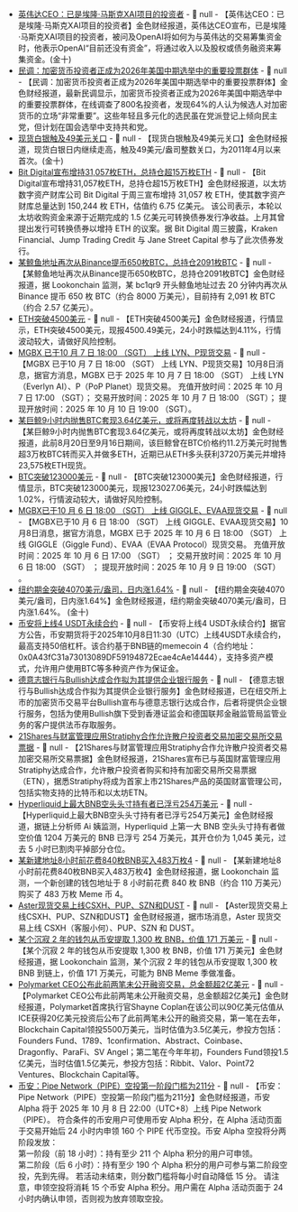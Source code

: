 - [英伟达CEO：已是埃隆·马斯克XAI项目的投资者]() - 📰 null - 【英伟达CEO：已是埃隆·马斯克XAI项目的投资者】金色财经报道，英伟达CEO宣布，已是埃隆·马斯克XAI项目的投资者，被问及OpenAI将如何为与英伟达的交易筹集资金时，他表示OpenAI“目前还没有资金”，将通过收入以及股权或债务融资来筹集资金。(金十)
- [民调：加密货币投资者正成为2026年美国中期选举中的重要投票群体](https://www.cryptoinamerica.com/p/crypto-voters-back-in-play-for-2026?utm_source=share&utm_medium=android&r=5i5g7&triedRedirect=true) - 📰 null - 【民调：加密货币投资者正成为2026年美国中期选举中的重要投票群体】金色财经报道，最新民调显示，加密货币投资者正成为2026年美国中期选举中的重要投票群体，在线调查了800名投资者，发现64%的人认为候选人对加密货币的立场“非常重要”。这些年轻且多元化的选民虽在党派登记上倾向民主党，但计划在国会选举中支持共和党。
- [现货白银触及49美元关口]() - 📰 null - 【现货白银触及49美元关口】金色财经报道，现货白银日内继续走高，触及49美元/盎司整数关口，为2011年4月以来首次。(金十)
- [Bit Digital宣布增持31,057枚ETH，总持仓超15万枚ETH](https://www.theblock.co/post/373790/bit-digitals-ethereum-stockpile-rises-to-675-million-as-treasury-firm-adds-31057-eth?utm_source=twitter&utm_medium=social) - 📰 null - 【Bit Digital宣布增持31,057枚ETH，总持仓超15万枚ETH】金色财经报道，以太坊数字资产财库公司 Bit Digital 于周三宣布增持 31,057 枚 ETH，使其数字资产财库总量达到 150,244 枚 ETH，估值约 6.75 亿美元。 
该公司表示，本轮以太坊收购资金来源于近期完成的 1.5 亿美元可转换债券发行净收益。上月其曾提出发行可转换债券以增持 ETH 的议案。据 Bit Digital 周三披露，Kraken Financial、Jump Trading Credit 与 Jane Street Capital 参与了此次债券发行。
- [某鲸鱼地址再次从Binance提币650枚BTC，总持仓2091枚BTC](https://x.com/lookonchain/status/1975884528855179648) - 📰 null - 【某鲸鱼地址再次从Binance提币650枚BTC，总持仓2091枚BTC】金色财经报道，据 Lookonchain 监测，某 bc1qr9 开头鲸鱼地址过去 20 分钟内再次从 Binance 提币 650 枚 BTC（约合 8000 万美元），目前持有 2,091 枚 BTC（约合 2.57 亿美元）。
- [ETH突破4500美元]() - 📰 null - 【ETH突破4500美元】金色财经报道，行情显示，ETH突破4500美元，现报4500.49美元，24小时跌幅达到4.11%，行情波动较大，请做好风险控制。
- [MGBX 已于10 月 7 日 18:00 （SGT） 上线 LYN、P现货交易]() - 📰 null - 【MGBX 已于10 月 7 日 18:00 （SGT） 上线 LYN、P现货交易】10月8日消息，据官方消息，MGBX 已于 2025 年 10 月 7 日 18:00 （SGT） 上线 LYN（Everlyn AI）、P（PoP Planet）现货交易。 
充值开放时间：2025 年 10 月 7 日 17:00 （SGT）； 
交易开放时间：2025 年 10 月 7 日 18:00 （SGT）； 
提现开放时间：2025 年 10 月 10 日 19:00 （SGT）。
- [某巨鲸9小时内抛售BTC套现3.64亿美元，或将再度转战以太坊]() - 📰 null - 【某巨鲸9小时内抛售BTC套现3.64亿美元，或将再度转战以太坊】金色财经报道，此前8月20日至9月16日期间，该巨鲸曾在BTC价格约11.2万美元时抛售超3万枚BTC转而买入并做多ETH，近期已从ETH多头获利3720万美元并增持23,575枚ETH现货。
- [BTC突破123000美元]() - 📰 null - 【BTC突破123000美元】金色财经报道，行情显示，BTC突破123000美元，现报123027.06美元，24小时跌幅达到1.02%，行情波动较大，请做好风险控制。
- [MGBX已于10 月 6 日  18:00 （SGT） 上线 GIGGLE、EVAA现货交易]() - 📰 null - 【MGBX已于10 月 6 日  18:00 （SGT） 上线 GIGGLE、EVAA现货交易】10月8日消息，据官方消息，MGBX 已于 2025 年 10 月 6 日  18:00 （SGT） 上线 GIGGLE（Giggle Fund）、EVAA（EVAA Protocol）现货交易。 
充值开放时间：2025 年 10 月 6 日 17:00  （SGT） ； 
交易开放时间：2025 年 10 月 6 日 18:00  （SGT） ； 
提现开放时间：2025 年 10 月 9 日 19:00 （SGT） 。
- [纽约期金突破4070美元/盎司，日内涨1.64%]() - 📰 null - 【纽约期金突破4070美元/盎司，日内涨1.64%】金色财经报道，纽约期金突破4070美元/盎司，日内涨1.64%。 (金十)
- [币安将上线4 USDT永续合约](https://www.binance.com/en/support/announcement/detail/17fabba926004325b780c4d6883f0729) - 📰 null - 【币安将上线4 USDT永续合约】据官方公告，币安期货将于2025年10月8日11:30（UTC）上线4USDT永续合约，最高支持50倍杠杆。该合约基于BNB链的memecoin 4（合约地址：0x0A43fC31a73013089DF59194872Ecae4cAe14444），支持多资产模式，允许用户使用BTC等多种资产作为保证金。
- [德意志银行与Bullish达成合作拟为其提供企业银行服务](https://www.prnewswire.com/news-releases/bullish-and-deutsche-bank-partner-to-deliver-seamless-fiat-integration-for-institutional-crypto-trading-302578101.html) - 📰 null - 【德意志银行与Bullish达成合作拟为其提供企业银行服务】金色财经报道，已在纽交所上市的加密货币交易平台Bullish宣布与德意志银行达成合作，后者将提供企业银行服务，包括为使用Bullish旗下受到香港证监会和德国联邦金融监管局监管业务的客户提供法币存取服务。
- [21Shares与财富管理应用Stratiphy合作允许散户投资者交易加密交易所交易票据](https://www.coindesk.com/business/2025/10/08/wealth-management-app-stratiphy-and-21shares-partner-for-uk-access-to-crypto-etns) - 📰 null - 【21Shares与财富管理应用Stratiphy合作允许散户投资者交易加密交易所交易票据】金色财经报道，21Shares宣布已与英国财富管理应用Stratiphy达成合作，允许散户投资者购买和持有加密交易所交易票据（ETN），据悉Stratiphy将成为首家上市21Shares产品的英国财富管理公司，包括实物支持的比特币和以太坊ETN。
- [Hyperliquid上最大BNB空头头寸持有者已浮亏254万美元]() - 📰 null - 【Hyperliquid上最大BNB空头头寸持有者已浮亏254万美元】金色财经报道，据链上分析师 Ai 姨监测，Hyperliquid 上第一大 BNB 空头头寸持有者做空价值 1204 万美元的 BNB 已浮亏 254 万美元，其开仓价为 1,045 美元，过去 5 小时已割肉平掉部分仓位。
- [某新建地址8小时前花费840枚BNB买入483万枚4]() - 📰 null - 【某新建地址8小时前花费840枚BNB买入483万枚4】金色财经报道，据 Lookonchain 监测，一个新创建的钱包地址于 8 小时前花费 840 枚 BNB（约合 110 万美元）购买了 483 万枚 Meme 币 4。
- [Aster现货交易上线CSXH、PUP、SZN和DUST]() - 📰 null - 【Aster现货交易上线CSXH、PUP、SZN和DUST】金色财经报道，据市场消息，Aster 现货交易上线 CSXH（客服小何）、PUP、SZN 和 DUST。
- [某个沉寂 2 年的钱包从币安提取 1,300 枚 BNB，价值 171 万美元](https://twitter.com/lookonchain/status/1975842704082055600) - 📰 null - 【某个沉寂 2 年的钱包从币安提取 1,300 枚 BNB，价值 171 万美元】金色财经报道，据 Lookonchain 监测，某个沉寂 2 年的钱包从币安提取 1,300 枚 BNB 到链上，价值 171 万美元，可能为 BNB Meme 季做准备。
- [Polymarket CEO公布此前两笔未公开融资交易，总金额超2亿美元](https://x.com/shayne_coplan/status/1975567505834840503) - 📰 null - 【Polymarket CEO公布此前两笔未公开融资交易，总金额超2亿美元】金色财经报道，Polymarket首席执行官Shayne Coplan在该公司以90亿美元估值从ICE获得20亿美元投资后公布了此前两笔未公开的融资交易，第一笔在去年，Blockchain Capital领投5500万美元，当时估值为3.5亿美元，参投方包括：Founders Fund、1789、1confirmation、Abstract、Coinbase、Dragonfly、ParaFi、SV Angel；第二笔在今年年初，Founders Fund领投1.5亿美元，当时估值1.5亿美元，参投方包括：Ribbit、Valor、Point72 Ventures、Blockchain Capital等。
- [币安：Pipe Network（PIPE）空投第一阶段门槛为211分]() - 📰 null - 【币安：Pipe Network（PIPE）空投第一阶段门槛为211分】金色财经报道，币安 Alpha 将于 2025 年 10 月 8 日 22:00（UTC+8）上线 Pipe Network（PIPE）。 符合条件的币安用户可使用币安 Alpha 积分，在 Alpha 活动页面于交易开始后 24 小时内申领 160 个 PIPE 代币空投。币安 Alpha 空投将分两阶段发放：  
第一阶段（前 18 小时）：持有至少 211 个 Alpha 积分的用户可申领。  
第二阶段（后 6 小时）：持有至少 190 个 Alpha 积分的用户可参与第二阶段空投，先到先得。 
若活动未结束，则分数门槛将每小时自动降低 15 分。 请注意，申领空投将消耗 15 个币安 Alpha 积分。用户需在 Alpha 活动页面于 24 小时内确认申领，否则视为放弃领取空投。
